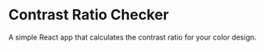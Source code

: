 # Contrast Ratio Checker

A simple React app that calculates the contrast ratio for your color design.
